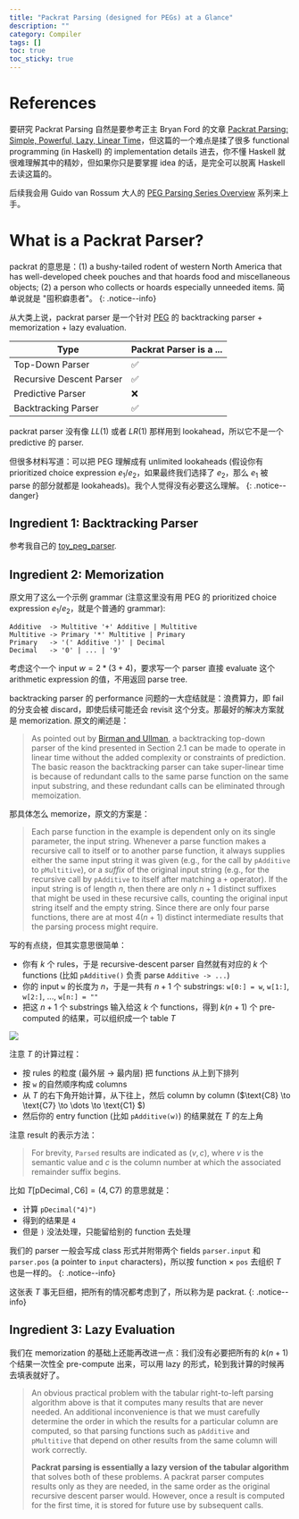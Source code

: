 ```yaml
---
title: "Packrat Parsing (designed for PEGs) at a Glance"
description: ""
category: Compiler
tags: []
toc: true
toc_sticky: true
---
```


# References

要研究 Packrat Parsing 自然是要参考正主 Bryan Ford 的文章 [Packrat Parsing: Simple, Powerful, Lazy, Linear Time](https://bford.info/pub/lang/packrat-icfp02.pdf)，但这篇的一个难点是揉了很多 functional programming (in Haskell) 的 implementation details 进去，你不懂 Haskell 就很难理解其中的精妙，但如果你只是要掌握 idea 的话，是完全可以脱离 Haskell 去读这篇的。

后续我会用 Guido van Rossum 大人的 [PEG Parsing Series Overview](https://medium.com/@gvanrossum_83706/peg-parsing-series-de5d41b2ed60) 系列来上手。

# What is a Packrat Parser?

packrat 的意思是：(1) a bushy-tailed rodent of western North America that has well-developed cheek pouches and that hoards food and miscellaneous objects; (2) a person who collects or hoards especially unneeded items. 简单说就是 "囤积癖患者"。
{: .notice--info}

从大类上说，packrat parser 是一个针对 [PEG](/compiler/2025/03/14/peg-parsing-expression-grammars) 的 backtracking parser + memorization + lazy evaluation.

| Type                     |  Packrat Parser is a ...| 
|--------------------------|-------------------------| 
| Top-Down Parser          |  ✅                   | 
| Recursive Descent Parser |  ✅                   | 
| Predictive Parser        |  ❌                   | 
| Backtracking Parser      |  ✅                   | 

packrat parser 没有像 $LL(1)$ 或者 $LR(1)$ 那样用到 lookahead，所以它不是一个 predictive 的 parser. 

但很多材料写道：可以把 PEG 理解成有 unlimited lookaheads (假设你有 prioritized choice expression $e_1 / e_2$，如果最终我们选择了 $e_2$，那么 $e_1$ 被 parse 的部分就都是 lookaheads)。我个人觉得没有必要这么理解。
{: .notice--danger}

## Ingredient 1: Backtracking Parser

参考我自己的 [toy_peg_parser](https://github.com/erikyao/toy_peg_parser/blob/main/src/peg_parser.py).

## Ingredient 2: Memorization

原文用了这么一个示例 grammar (注意这里没有用 PEG 的 prioritized choice expression $e_1 / e_2$，就是个普通的 grammar):

```ebnf
Additive  -> Multitive '+' Additive | Multitive
Multitive -> Primary '*' Multitive | Primary
Primary   -> '(' Additive ')' | Decimal
Decimal   -> '0' | ... | '9'
```

考虑这个一个 input $w = 2 \ast (3+4)$，要求写一个 parser 直接 evaluate 这个 arithmetic expression 的值，不用返回 parse tree.

backtracking parser 的 performance 问题的一大症结就是：浪费算力，即 fail 的分支会被 discard，即使后续可能还会 revisit 这个分支。那最好的解决方案就是 memorization. 原文的阐述是：

> As pointed out by [Birman and Ullman](https://www.sciencedirect.com/science/article/pii/S0019995873908516), a backtracking top-down parser of the kind presented in Section 2.1 can be made to operate in linear time without the added complexity or constraints of prediction. The basic reason the backtracking parser can take super-linear time is because of redundant calls to the same parse function on the same input substring, and these redundant calls can be eliminated through memoization.

那具体怎么 memorize，原文的方案是：

> Each parse function in the example is dependent only on its single parameter, the input string. Whenever a parse function makes a recursive call to itself or to another parse function, it always supplies either the same input string it was given (e.g., for the call by `pAdditive` to `pMultitive`), or a _suffix_ of the original input string (e.g., for the recursive call by `pAdditive` to itself after matching a `+` operator). If the input string is of length $n$, then there are only $n + 1$ distinct suffixes that might be used in these recursive calls, counting the original input string itself and the empty string. Since there are only four parse functions, there are at most $4(n +1)$ distinct intermediate results that the parsing process might require.

写的有点绕，但其实意思很简单：

- 你有 $k$ 个 rules，于是 recursive-descent parser 自然就有对应的 $k$ 个 functions (比如 `pAdditive()` 负责 parse `Additive -> ...`)
- 你的 input `w` 的长度为 $n$，于是一共有 $n+1$ 个 substrings: `w[0:] = w`, `w[1:]`, `w[2:]`, ..., `w[n:] = ""`
- 把这 $n+1$ 个 substrings 输入给这 $k$ 个 functions，得到 $k(n+1)$ 个 pre-computed 的结果，可以组织成一个 table $T$

![](https://live.staticflickr.com/65535/54732920685_cde351fcfd_z.jpg)

注意 $T$ 的计算过程：

- 按 rules 的粒度 (最外层 $\to$ 最内层) 把 functions 从上到下排列
- 按 `w` 的自然顺序构成 columns
- 从 $T$ 的右下角开始计算，从下往上，然后 column by column ($\text{C8} \to \text{C7} \to \dots \to \text{C1} $)
- 然后你的 entry function (比如 `pAdditive(w)`) 的结果就在 $T$ 的左上角

注意 result 的表示方法：

> For brevity, `Parsed` results are indicated as $(v,c)$, where $v$ is the semantic value and $c$ is the column number at which the associated remainder suffix begins.

比如 $T[\operatorname{pDecimal}, \text{C6}] = (4, \text{C7})$ 的意思就是：

- 计算 `pDecimal("4)")`
- 得到的结果是 `4`
- 但是 `)` 没法处理，只能留给别的 function 去处理

我们的 parser 一般会写成 class 形式并附带两个 fields `parser.input` 和 `parser.pos` (a pointer to `input` characters)，所以按 function $\times$ `pos` 去组织 $T$ 也是一样的。
{: .notice--info}

这张表 $T$ 事无巨细，把所有的情况都考虑到了，所以称为是 packrat.
{: .notice--info}

## Ingredient 3: Lazy Evaluation

我们在 memorization 的基础上还能再改进一点：我们没有必要把所有的 $k(n+1)$ 个结果一次性全 pre-compute 出来，可以用 lazy 的形式，轮到我计算的时候再去填表就好了。

> An obvious practical problem with the tabular right-to-left parsing algorithm above is that it computes many results that are never needed. An additional inconvenience is that we must carefully determine the order in which the results for a particular column are computed, so that parsing functions such as `pAdditive` and `pMultitive` that depend on other results from the same column will work correctly.
>   
> **Packrat parsing is essentially a lazy version of the tabular algorithm** that solves both of these problems. A packrat parser computes results only as they are needed, in the same order as the original recursive descent parser would. However, once a result is computed for the first time, it is stored for future use by subsequent calls.